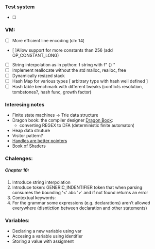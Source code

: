 ### Test system

- [ ]

### VM:

- [ ] More efficient line encoding (ch: 14)
- [ ]Allow support for more constants than 256 (add OP_CONSTANT_LONG)
- [ ] String interpolation as in python: f string with f" {} "
- [ ] Implement reallocate without the std malloc, realloc, free
- [ ] Dynamically resized stack
- [ ] Hash Map for various types \[ arbitrary type with hash well defined \]
- [ ] Hash table benchmark with different tweaks (conflicts resolution, tombstones?, hash func, growth factor)

### Interesing notes

- Finite state machines -> Trie data structure
- Dragon book: the compiler designer [Dragon Book](https://en.wikipedia.org/wiki/Compilers:_Principles,_Techniques,_and_Tools):
  - converting REGEX to DFA (deterministic finite automaton)
- Heap data struture
- Visitor pattern?
- [Handles are better pointers](https://floooh.github.io/2018/06/17/handles-vs-pointers.html)
- [Book of Shaders](https://thebookofshaders.com/02/)

### Chalenges:

##### Chapter 16:

1. Introduce string interpolation
2. Introduce token: GENERIC_INDENTIFIER token that when parsing consumes the bounding '<' abc '>' and if not found returns an error
3. Contextual keywords:
4. For the grammar some expressions (e.g. declarations) aren't allowed everywhere (disntiction between declaration and other statements)

### Variables:

- Declaring a new variable using var
- Accesing a variable using identifier
- Storing a value with assigment
